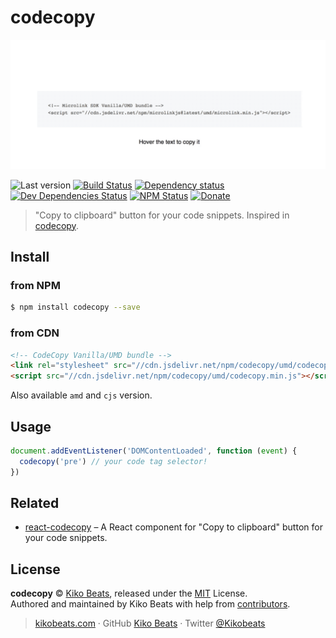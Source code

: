 # codecopy

<p align="center">
  <img src="https://raw.githubusercontent.com/Kikobeats/react-codecopy/master/demo.gif" alt="codecopy">
</p>

![Last version](https://img.shields.io/github/tag/Kikobeats/codecopy.svg?style=flat-square)
[![Build Status](https://img.shields.io/travis/Kikobeats/codecopy/master.svg?style=flat-square)](https://travis-ci.org/Kikobeats/codecopy)
[![Dependency status](https://img.shields.io/david/Kikobeats/codecopy.svg?style=flat-square)](https://david-dm.org/Kikobeats/codecopy)
[![Dev Dependencies Status](https://img.shields.io/david/dev/Kikobeats/codecopy.svg?style=flat-square)](https://david-dm.org/Kikobeats/codecopy#info=devDependencies)
[![NPM Status](https://img.shields.io/npm/dm/codecopy.svg?style=flat-square)](https://www.npmjs.org/package/codecopy)
[![Donate](https://img.shields.io/badge/donate-paypal-blue.svg?style=flat-square)](https://paypal.me/Kikobeats)

> "Copy to clipboard" button for your code snippets. Inspired in [codecopy](https://github.com/zenorocha/codecopy).

## Install

### from NPM

```bash
$ npm install codecopy --save
```

### from CDN

```html
<!-- CodeCopy Vanilla/UMD bundle -->
<link rel="stylesheet" src="//cdn.jsdelivr.net/npm/codecopy/umd/codecopy.min.css"></link>
<script src="//cdn.jsdelivr.net/npm/codecopy/umd/codecopy.min.js"></script>
```

Also available `amd` and `cjs` version.

## Usage

```js
document.addEventListener('DOMContentLoaded', function (event) {
  codecopy('pre') // your code tag selector!
})
```

## Related

- [react-codecopy](https://github.com/Kikobeats/react-codecopy) – A React component for "Copy to clipboard" button for your code snippets.

## License

**codecopy** © [Kiko Beats](https://kikobeats.com), released under the [MIT](https://github.com/Kikobeats/codecopy/blob/master/LICENSE.md) License.<br>
Authored and maintained by Kiko Beats with help from [contributors](https://github.com/Kikobeats/codecopy/contributors).

> [kikobeats.com](https://kikobeats.com) · GitHub [Kiko Beats](https://github.com/Kikobeats) · Twitter [@Kikobeats](https://twitter.com/Kikobeats)
